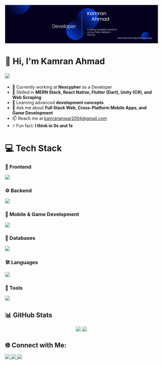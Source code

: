 <!-- =========================================================== -->
<!-- 👋 HEADER 👋 -->
<!-- =========================================================== -->
<div>
<img src="./assets/github-banner.png" alt="Kamran Ahmad Banner" />
</div>

<div>
<h1>👋 Hi, I'm <strong>Kamran Ahmad</strong></h1>
<h3>
    <img src="https://readme-typing-svg.herokuapp.com/?font=Righteous&size=25&duration=5000&vLeft=true&width=500&height=50&lines=Welcome+to+my+GitHub!;Full-Stack,+Mobile,+and+Game+Developer;Passionate+about+Real+World+Apps">
</h3>
</div>

<!-- =========================================================== -->
<!-- 👇 INFO 👇 -->
<!-- =========================================================== -->
<ul>
  <li>🔭 Currently working at <strong>Nexcypher</strong> as a Developer</li>
  <li>🚀 Skilled in <strong>MERN Stack, React Native, Flutter (Dart), Unity (C#), and Web Scraping</strong></li>
  <li>🧠 Learning advanced <strong>development concepts</strong></li>
  <li>💬 Ask me about <strong>Full Stack Web, Cross-Platform Mobile Apps, and Game Development</strong></li>
  <li>📫 Reach me at <a href="mailto:kamrananwar2004@gmail.com" target="_blank">kamrananwar2004@gmail.com</a></li>
  <li>⚡ Fun fact: <strong>I think in 0s and 1s</strong></li>
</ul>

<!-- =========================================================== -->
<!-- 💻 BEAUTIFUL GROUPED ICONS TECH STACK 💻 -->
<!-- =========================================================== -->
<h1>💻 Tech Stack</h1>

<!-- 🎨 Frontend -->
<h3>🎨 Frontend</h3>
<p>
  <img src="https://skillicons.dev/icons?i=html,css,js,ts,react,bootstrap,tailwind" />
</p>

<!-- ⚙️ Backend -->
<h3>⚙️ Backend</h3>
<p>
  <img src="https://skillicons.dev/icons?i=nodejs,express" />
</p>

<!-- 📱 Mobile & Game Dev -->
<h3>📱 Mobile & Game Development</h3>
<p>
  <img src="https://skillicons.dev/icons?i=flutter,react,unity" />
</p>

<!-- 💾 Databases -->
<h3>💾 Databases</h3>
<p>
  <img src="https://skillicons.dev/icons?i=mongodb,mysql" />
</p>

<!-- 🛠️ Languages -->
<h3>🛠️ Languages</h3>
<p>
  <img src="https://skillicons.dev/icons?i=java,cpp,cs,dart,python" />
</p>

<!-- 🔧 Tools -->
<h3>🔧 Tools</h3>
<p>
  <img src="https://skillicons.dev/icons?i=git,github,vscode" />
</p>

<!-- =========================================================== -->
<!-- 📈 STATS 📈 -->
<!-- =========================================================== -->
<h2>📊 GitHub Stats</h2>
<div align="center">

<img src="https://streak-stats.demolab.com?user=kamranahmad2004&theme=tokyonight&hide_border=false" />

<img src="https://github-readme-stats.vercel.app/api/top-langs/?username=kamranahmad2004&layout=compact&theme=tokyonight" />

</div>

<!-- =========================================================== -->
<!-- 🌐 CONNECT WITH ME 🌐 -->
<!-- =========================================================== -->
<h2>🌐 Connect with Me:</h2>

<div>
<a href="https://linkedin.com/in/kamran-ahmad2004" target="_blank">
<img src="https://img.shields.io/badge/-LinkedIn-0A66C2?style=for-the-badge&logo=linkedin&logoColor=white" />
</a>
<a href="https://instagram.com/kamran_ahmad_here" target="_blank">
<img src="https://img.shields.io/badge/-Instagram-E4405F?style=for-the-badge&logo=instagram&logoColor=white" />
</a>
<a href="https://kamranahmadportfolio.vercel.app/" target="_blank">
<img src="https://img.shields.io/badge/-Portfolio-000000?style=for-the-badge&logo=vercel&logoColor=white" />
</a>
</div>
